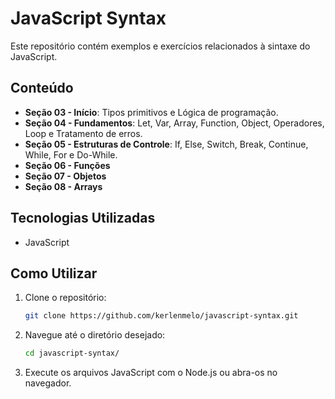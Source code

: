 # JavaScript Syntax

Este repositório contém exemplos e exercícios relacionados à sintaxe do JavaScript.

## Conteúdo

- **Seção 03 - Início**: Tipos primitivos e Lógica de programação.
- **Seção 04 - Fundamentos**: Let, Var, Array, Function, Object, Operadores, Loop e Tratamento de erros.
- **Seção 05 - Estruturas de Controle**: If, Else, Switch, Break, Continue, While, For e Do-While.
- **Seção 06 - Funções**
- **Seção 07 - Objetos**
- **Seção 08 - Arrays**

## Tecnologias Utilizadas

- JavaScript

## Como Utilizar

1. Clone o repositório:
   ```bash
   git clone https://github.com/kerlenmelo/javascript-syntax.git
   ```
2. Navegue até o diretório desejado:
   ```bash
   cd javascript-syntax/
   ```
3. Execute os arquivos JavaScript com o Node.js ou abra-os no navegador.
